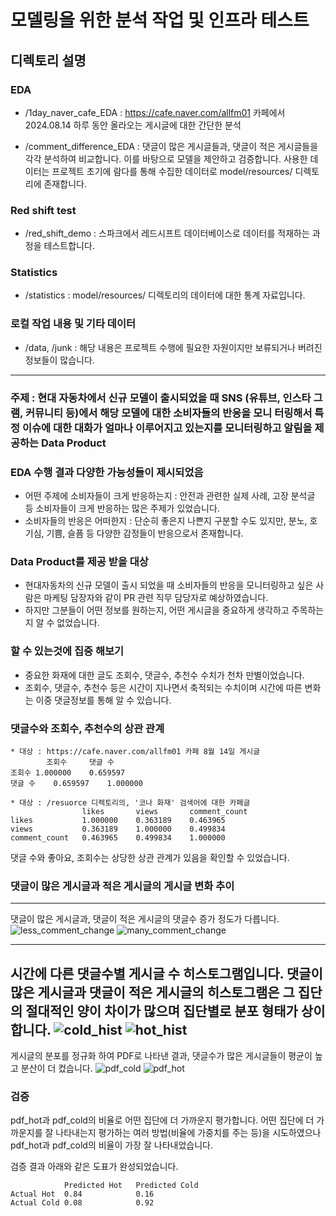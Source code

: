 # 모델링을 위한 분석 작업 및 인프라 테스트

## 디렉토리 설명
### EDA
* /1day_naver_cafe_EDA : https://cafe.naver.com/allfm01 카페에서 2024.08.14 하루 동안 올라오는 게시글에 대한 간단한 분석

* /comment_difference_EDA : 댓글이 많은 게시글들과, 댓글이 적은 게시글들을 각각 분석하여 비교합니다. 이를 바탕으로 모델을 제안하고 검증합니다. 사용한 데이터는 프로젝트 초기에 람다를 통해 수집한 데이터로 model/resources/ 디렉토리에 존재합니다.


### Red shift test
* /red_shift_demo : 스파크에서 레드시프트 데이터베이스로 데이터를 적재하는 과정을 테스트합니다.

### Statistics
* /statistics : model/resources/ 디렉토리의 데이터에 대한 통계 자료입니다.

### 로컬 작업 내용 및 기타 데이터
* /data, /junk : 해당 내용은 프로젝트 수행에 필요한 자원이지만 보류되거나 버려진 정보들이 많습니다.



---

### 주제 : 현대 자동차에서 신규 모델이 출시되었을 때 SNS (유튜브, 인스타 그램, 커뮤니티 등)에서 해당 모델에 대한 소비자들의 반응을 모니 터링해서 특정 이슈에 대한 대화가 얼마나 이루어지고 있는지를 모니터링하고 알림을 제공하는 Data Product

### EDA 수행 결과 다양한 가능성들이 제시되었음
* 어떤 주제에 소비자들이 크게 반응하는지 : 안전과 관련한 실제 사례, 고장 분석글 등 소비자들이 크게 반응하는 많은 주제가 있었습니다.
* 소비자들의 반응은 어떠한지 : 단순히 좋은지 나쁜지 구분할 수도 있지만, 분노, 호기심, 기쁨, 슬픔 등 다양한 감정들이 반응으로서 존재합니다.

### Data Product를 제공 받을 대상
* 현대자동차의 신규 모델이 출시 되었을 때 소비자들의 반응을 모니터링하고 싶은 사람은 마케팅 담장자와 같이 PR 관련 직무 담당자로 예상하였습니다.
* 하지만 그분들이 어떤 정보를 원하는지, 어떤 게시글을 중요하게 생각하고 주목하는 지 알 수 없었습니다.

### 할 수 있는것에 집중 해보기
* 중요한 화재에 대한 글도 조회수, 댓글수, 추천수 수치가 천차 만별이었습니다.
* 조회수, 댓글수, 추천수 등은 시간이 지나면서 축적되는 수치이며 시간에 따른 변화는 이중 댓글정보를 통해 알 수 있습니다.


### 댓글수와 조회수, 추천수의 상관 관계

    * 대상 : https://cafe.naver.com/allfm01 카페 8월 14일 게시글
            조회수	    댓글 수
    조회수	1.000000	0.659597
    댓글 수	0.659597	1.000000

    * 대상 : /resuorce 디렉토리의, '코나 화재' 검색어에 대한 카페글
    	            likes	    views	    comment_count
    likes	        1.000000	0.363189	0.463965
    views       	0.363189	1.000000	0.499834
    comment_count	0.463965	0.499834	1.000000

댓글 수와 좋아요, 조회수는 상당한 상관 관계가 있음을 확인할 수 있었습니다.

### 댓글이 많은 게시글과 적은 게시글의 게시글 변화 추이 
---
댓글이 많은 게시글과, 댓글이 적은 게시글의 댓글수 증가 정도가 다릅니다.
![less_comment_change](https://github.com/user-attachments/assets/2c57b006-58ae-4fd4-a0ab-92f4b3c9d187)
![many_comment_change](https://github.com/user-attachments/assets/a9dd9792-4910-497f-97ae-771ef26a1b0d)

---
시간에 다른 댓글수별 게시글 수 히스토그램입니다.
댓글이 많은 게시글과 댓글이 적은 게시글의 히스토그램은 그 집단의 절대적인 양이 차이가 많으며 집단별로 분포 형태가 상이합니다.
![cold_hist](https://github.com/user-attachments/assets/1d585a43-790d-4754-a7fc-645ca0072643)
![hot_hist](https://github.com/user-attachments/assets/36c98af1-d22e-401f-bccb-4ab21dedc8d7)
---

게시글의 분포를 정규화 하여 PDF로 나타낸 결과, 댓글수가 많은 게시글들이 평균이 높고 분산이 더 컸습니다.
![pdf_cold](https://github.com/user-attachments/assets/c7091bdc-e615-4e9b-adfb-72d3fd76845b)
![pdf_hot](https://github.com/user-attachments/assets/640fb627-c672-4471-9647-658142e6cdc4)

### 검증
pdf_hot과 pdf_cold의 비율로 어떤 집단에 더 가까운지 평가합니다.
어떤 집단에 더 가까운지를 잘 나타내는지 평가하는 여러 방법(비율에 가중치를 주는 등)을 시도하였으나 pdf_hot과 pdf_cold의 비율이 가장 잘 나타내었습니다.

검증 결과 아래와 같은 도표가 완성되었습니다.

                Predicted Hot	Predicted Cold
    Actual Hot	0.84	        0.16
    Actual Cold	0.08	        0.92
	                